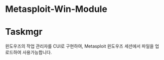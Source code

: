 # Metasploit-Win-Module



# Taskmgr

윈도우즈의 작업 관리자를 CUI로 구현하여, 
Metasploit 윈도우즈 세션에서 파일을 업로드하여 사용가능합니다.
